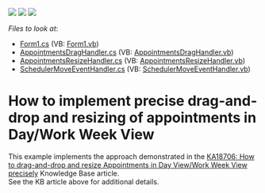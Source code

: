 <!-- default badges list -->
![](https://img.shields.io/endpoint?url=https://codecentral.devexpress.com/api/v1/VersionRange/128635325/15.1.3%2B)
[![](https://img.shields.io/badge/Open_in_DevExpress_Support_Center-FF7200?style=flat-square&logo=DevExpress&logoColor=white)](https://supportcenter.devexpress.com/ticket/details/E4497)
[![](https://img.shields.io/badge/📖_How_to_use_DevExpress_Examples-e9f6fc?style=flat-square)](https://docs.devexpress.com/GeneralInformation/403183)
<!-- default badges end -->
<!-- default file list -->
*Files to look at*:

* [Form1.cs](./CS/OneMinuteDragDrop/Form1.cs) (VB: [Form1.vb](./VB/OneMinuteDragDrop/Form1.vb))
* [AppointmentsDragHandler.cs](./CS/OneMinuteDragDrop/Handlers/AppointmentsDragHandler.cs) (VB: [AppointmentsDragHandler.vb](./VB/OneMinuteDragDrop/Handlers/AppointmentsDragHandler.vb))
* [AppointmentsResizeHandler.cs](./CS/OneMinuteDragDrop/Handlers/AppointmentsResizeHandler.cs) (VB: [AppointmentsResizeHandler.vb](./VB/OneMinuteDragDrop/Handlers/AppointmentsResizeHandler.vb))
* [SchedulerMoveEventHandler.cs](./CS/OneMinuteDragDrop/Handlers/SchedulerMoveEventHandler.cs) (VB: [SchedulerMoveEventHandler.vb](./VB/OneMinuteDragDrop/Handlers/SchedulerMoveEventHandler.vb))
<!-- default file list end -->
# How to implement precise drag-and-drop and resizing of appointments in Day/Work Week View


<p>This example implements the approach demonstrated in the <a href="https://www.devexpress.com/Support/Center/p/KA18706">KA18706: How to drag-and-drop and resize Appointments in Day View/Work Week View precisely</a> Knowledge Base article.<br />
See the KB article above for additional details.</p>

<br/>


